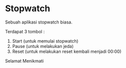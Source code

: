 # Stopwatch

Sebuah aplikasi stopwatch biasa.

Terdapat 3 tombol :
  1. Start (untuk memulai stopwatch)
  2. Pause (untuk melakukan jeda)
  3. Reset (untuk melakukan reset kembali menjadi 00:00)
  
Selamat Menikmati
